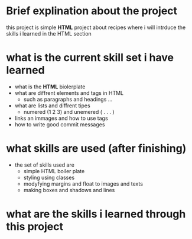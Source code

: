 # Brief explination about the project
  this project is simple **HTML** project 
about recipes where i will intrduce the 
skills i learned in the HTML section

# what is the current skill set i have learned
 - what is the **HTML** biolerplate
 - what are diffrent elements and tags in HTML
   - such as paragraphs and headings ...
 - what are lists and diffrent tipes
   - numered (1 2 3) and unemered ( . . . )
 - links an immages and how to use tags
 - how to write good commit messages

# what skills are used (after finishing)
 - the set of skills used are
   - simple HTML boiler plate
   - styling using classes
   - modyfying margins and float to images and texts
   - making boxes and shadows and lines

# what are the skills i learned through this project

